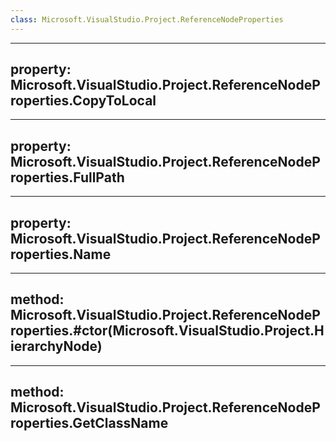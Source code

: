```yaml
---
class: Microsoft.VisualStudio.Project.ReferenceNodeProperties
---
```


---
property: Microsoft.VisualStudio.Project.ReferenceNodeProperties.CopyToLocal
---

---
property: Microsoft.VisualStudio.Project.ReferenceNodeProperties.FullPath
---

---
property: Microsoft.VisualStudio.Project.ReferenceNodeProperties.Name
---

---
method: Microsoft.VisualStudio.Project.ReferenceNodeProperties.#ctor(Microsoft.VisualStudio.Project.HierarchyNode)
---

---
method: Microsoft.VisualStudio.Project.ReferenceNodeProperties.GetClassName
---

